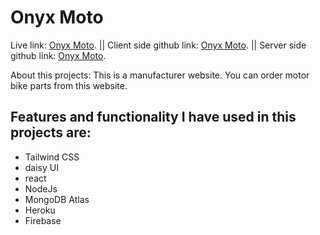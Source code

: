 # Onyx Moto

Live link: [Onyx Moto](https://onyx-moto.web.app/). ||
Client side github link: [Onyx Moto](https://github.com/programming-hero-web-course1/manufacturer-website-client-side-dmshikder). ||
Server side github link: [Onyx Moto](https://github.com/programming-hero-web-course1/manufacturer-website-server-side-dmshikder).

About this projects: This is a manufacturer website. You can order motor bike parts from this website.

## Features and functionality I have used in this projects are:

- Tailwind CSS
- daisy UI
- react
- NodeJs
- MongoDB Atlas
- Heroku
- Firebase
